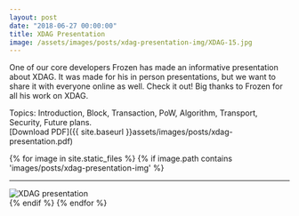 ```yaml
---
layout: post
date: "2018-06-27 00:00:00"
title: XDAG Presentation
image: /assets/images/posts/xdag-presentation-img/XDAG-15.jpg
---
```



One of our core developers Frozen has made an informative presentation about XDAG. It was made for his in person presentations, but we want to share it with everyone online as well. Check it out! Big thanks to Frozen for all his work on XDAG.

Topics: Introduction, Block, Transaction, PoW, Algorithm, Transport, Security, Future plans.  
[Download PDF]({{ site.baseurl }}assets/images/posts/xdag-presentation.pdf)

{% for image in site.static_files %}
  {% if image.path contains 'images/posts/xdag-presentation-img' %}
  <div markdown="0">
    <hr>
    <img class="img-responsive lazyload" data-src="{{ image.path | absolute_url }}" alt="XDAG presentation"/>
  </div>
  {% endif %}
{% endfor %}
